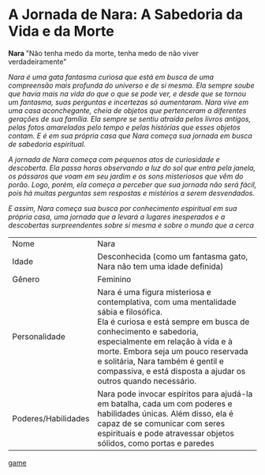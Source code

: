 # A Jornada de Nara: A Sabedoria da Vida e da Morte

<strong> Nara </strong>  "Não tenha medo da morte, tenha medo de não viver verdadeiramente"


 _Nara é uma gata fantasma curiosa que está em busca de uma compreensão mais profunda do universo e de si mesma. Ela sempre soube que havia mais na vida do que o que se pode ver, e desde que se tornou um fantasma, suas perguntas e incertezas só aumentaram.
Nara vive em uma casa aconchegante, cheia de objetos que pertenceram a diferentes gerações de sua família. Ela sempre se sentiu atraída pelos livros antigos, pelas fotos amareladas pelo tempo e pelas histórias que esses objetos contam. E é em sua própria casa que Nara começa sua jornada em busca de sabedoria espiritual._

_A jornada de Nara começa com pequenos atos de curiosidade e descoberta. Ela passa horas observando a luz do sol que entra pela janela, os pássaros que voam em seu jardim e os sons misteriosos que vêm do porão. Logo, porém, ela começa a perceber que sua jornada não será fácil, pois há muitas perguntas sem respostas e mistérios a serem desvendados._

_E assim, Nara começa sua busca por conhecimento espiritual em sua própria casa, uma jornada que a levará a lugares inesperados e a descobertas surpreendentes sobre si mesma e sobre o mundo que a cerca_

|  | |
| -------- | -------- |
| Nome | Nara |
| Idade  | Desconhecida (como um fantasma gato, Nara não tem uma idade definida)  |
| Gênero  | Feminino |
| Personalidade  | Nara é uma figura misteriosa e contemplativa, com uma mentalidade sábia e filosófica. <br> Ela é curiosa e está sempre em busca de conhecimento e sabedoria, especialmente em relação à vida e à morte. Embora seja um pouco reservada e solitária, Nara também é gentil e compassiva, e está disposta a ajudar os outros quando necessário.  |
| Poderes/Habilidades  | Nara pode invocar espíritos para ajudá-la em batalha, cada um com poderes e habilidades únicas. Além disso, ela é capaz de se comunicar com seres espirituais e pode atravessar objetos sólidos, como portas e paredes 
 



[game](https://itch.io/jam/game-off-2023)
